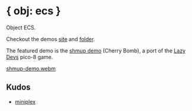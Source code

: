 # { obj: ecs }

Object ECS.

Checkout the demos [site] and [folder].

The featured demo is the [shmup demo] (Cherry Bomb), a port of the [Lazy Devs](https://www.youtube.com/@LazyDevs) pico-8 game.

[shmup-demo.webm](https://github.com/jakeklassen/objecs/assets/1383068/994302b7-7b98-4b46-b785-fd0fd183ffdc)

## Kudos

- [miniplex]

[bumpp]: https://www.npmjs.com/package/bumpp
[changelogithub]: https://github.com/antfu/changelogithub
[conventional commits]: https://www.conventionalcommits.org/en/v1.0.0/
[folder]: https://github.com/jakeklassen/objecs/tree/main/packages/examples/src/demos
[miniplex]: https://www.npmjs.com/package/miniplex
[shmup demo]: https://objecs.deno.dev/src/demos/shmup/
[site]: https://objecs.deno.dev/
